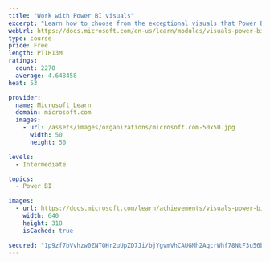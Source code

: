 ```yaml
---
title: "Work with Power BI visuals"
excerpt: "Learn how to choose from the exceptional visuals that Power BI makes available to you. Formatting visuals will direct the user’s attention to exactly where you want it, while helping to make the visual easier to read and interpret. You will also learn about how to use key performance indicators (KPIs)."
webUrl: https://docs.microsoft.com/en-us/learn/modules/visuals-power-bi/
type: course
price: Free
length: PT1H13M
ratings:
  count: 2270
  average: 4.648458
heat: 53

provider:
  name: Microsoft Learn
  domain: microsoft.com
  images:
    - url: /assets/images/organizations/microsoft.com-50x50.jpg
      width: 50
      height: 50

levels:
  - Intermediate

topics:
  - Power BI

images:
  - url: https://docs.microsoft.com/learn/achievements/visuals-power-bi-social.png
    width: 640
    height: 318
    isCached: true

secured: "1p9zf7bVvhzw0ZNTQHr2uUpZD7Ji/bjYgvmVhCAUGMh2AqcrWhf78NtF3u56bEhIjWZcUtXcJvQl7Q7GYOxdYTjMhHVLrSacZAwF3VcOo7I7pAPvd91a1e5oZ+qjy1zuF/ecuMqyacCjqlF5UhCgKW5zKUc+TZfWDtLes7JluUXFjI/wBYJFMIVtOGHETb6zVZ4vgsO/TG8Cfd+bUkxpb7yE+78C3CM47WU5djQSON5sKJ2c2xLyrCrqqkQu1dSuGzHl/7/M7b1k3RKVrSTkDl6WK5kh6P+1l7f4A7z/y4OogjHPEPS9zytRrYKM/tSBwzAca3Nzfe8iNdoOPgAKttAoKZfqqSraa57Hsvz5QtshUPxTfPmCBmbY486doLnsdgoyoljfjLAUBNc6Jg06/BTsL+c9fM7N27Din14INnM=;Y35oZZeUKYncDhK0YWYijg=="
---
```


